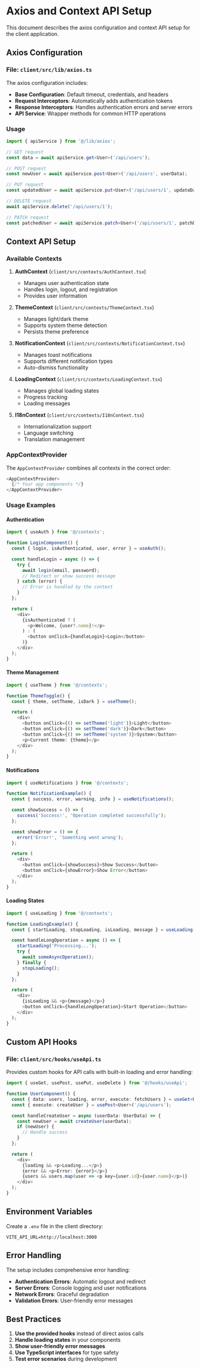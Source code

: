 # Axios and Context API Setup

This document describes the axios configuration and context API setup for the client application.

## Axios Configuration

### File: `client/src/lib/axios.ts`

The axios configuration includes:

- **Base Configuration**: Default timeout, credentials, and headers
- **Request Interceptors**: Automatically adds authentication tokens
- **Response Interceptors**: Handles authentication errors and server errors
- **API Service**: Wrapper methods for common HTTP operations

### Usage

```typescript
import { apiService } from '@/lib/axios';

// GET request
const data = await apiService.get<User>('/api/users');

// POST request
const newUser = await apiService.post<User>('/api/users', userData);

// PUT request
const updatedUser = await apiService.put<User>('/api/users/1', updateData);

// DELETE request
await apiService.delete('/api/users/1');

// PATCH request
const patchedUser = await apiService.patch<User>('/api/users/1', patchData);
```

## Context API Setup

### Available Contexts

1. **AuthContext** (`client/src/contexts/AuthContext.tsx`)
   - Manages user authentication state
   - Handles login, logout, and registration
   - Provides user information

2. **ThemeContext** (`client/src/contexts/ThemeContext.tsx`)
   - Manages light/dark theme
   - Supports system theme detection
   - Persists theme preference

3. **NotificationContext** (`client/src/contexts/NotificationContext.tsx`)
   - Manages toast notifications
   - Supports different notification types
   - Auto-dismiss functionality

4. **LoadingContext** (`client/src/contexts/LoadingContext.tsx`)
   - Manages global loading states
   - Progress tracking
   - Loading messages

5. **I18nContext** (`client/src/contexts/I18nContext.tsx`)
   - Internationalization support
   - Language switching
   - Translation management

### AppContextProvider

The `AppContextProvider` combines all contexts in the correct order:

```typescript
<AppContextProvider>
  {/* Your app components */}
</AppContextProvider>
```

### Usage Examples

#### Authentication

```typescript
import { useAuth } from '@/contexts';

function LoginComponent() {
  const { login, isAuthenticated, user, error } = useAuth();

  const handleLogin = async () => {
    try {
      await login(email, password);
      // Redirect or show success message
    } catch (error) {
      // Error is handled by the context
    }
  };

  return (
    <div>
      {isAuthenticated ? (
        <p>Welcome, {user?.name}!</p>
      ) : (
        <button onClick={handleLogin}>Login</button>
      )}
    </div>
  );
}
```

#### Theme Management

```typescript
import { useTheme } from '@/contexts';

function ThemeToggle() {
  const { theme, setTheme, isDark } = useTheme();

  return (
    <div>
      <button onClick={() => setTheme('light')}>Light</button>
      <button onClick={() => setTheme('dark')}>Dark</button>
      <button onClick={() => setTheme('system')}>System</button>
      <p>Current theme: {theme}</p>
    </div>
  );
}
```

#### Notifications

```typescript
import { useNotifications } from '@/contexts';

function NotificationExample() {
  const { success, error, warning, info } = useNotifications();

  const showSuccess = () => {
    success('Success!', 'Operation completed successfully');
  };

  const showError = () => {
    error('Error!', 'Something went wrong');
  };

  return (
    <div>
      <button onClick={showSuccess}>Show Success</button>
      <button onClick={showError}>Show Error</button>
    </div>
  );
}
```

#### Loading States

```typescript
import { useLoading } from '@/contexts';

function LoadingExample() {
  const { startLoading, stopLoading, isLoading, message } = useLoading();

  const handleLongOperation = async () => {
    startLoading('Processing...');
    try {
      await someAsyncOperation();
    } finally {
      stopLoading();
    }
  };

  return (
    <div>
      {isLoading && <p>{message}</p>}
      <button onClick={handleLongOperation}>Start Operation</button>
    </div>
  );
}
```

## Custom API Hooks

### File: `client/src/hooks/useApi.ts`

Provides custom hooks for API calls with built-in loading and error handling:

```typescript
import { useGet, usePost, usePut, useDelete } from '@/hooks/useApi';

function UserComponent() {
  const { data: users, loading, error, execute: fetchUsers } = useGet<User[]>('/api/users');
  const { execute: createUser } = usePost<User>('/api/users');

  const handleCreateUser = async (userData: UserData) => {
    const newUser = await createUser(userData);
    if (newUser) {
      // Handle success
    }
  };

  return (
    <div>
      {loading && <p>Loading...</p>}
      {error && <p>Error: {error}</p>}
      {users && users.map(user => <p key={user.id}>{user.name}</p>)}
    </div>
  );
}
```

## Environment Variables

Create a `.env` file in the client directory:

```env
VITE_API_URL=http://localhost:3000
```

## Error Handling

The setup includes comprehensive error handling:

- **Authentication Errors**: Automatic logout and redirect
- **Server Errors**: Console logging and user notifications
- **Network Errors**: Graceful degradation
- **Validation Errors**: User-friendly error messages

## Best Practices

1. **Use the provided hooks** instead of direct axios calls
2. **Handle loading states** in your components
3. **Show user-friendly error messages**
4. **Use TypeScript interfaces** for type safety
5. **Test error scenarios** during development 